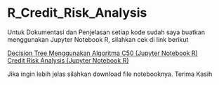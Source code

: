 # R_Credit_Risk_Analysis

Untuk Dokumentasi dan Penjelasan setiap kode sudah saya buatkan menggunakan Jupyter Notebook R, silahkan cek di link berikut

<a href = "https://github.com/renol767/R_IndustryProject_Notebook/blob/master/Credit%20Risk%20Analysis/decisiontree_menggunakanC50.ipynb">Decision Tree Menggunakan Algoritma C50 (Jupyter Notebook R)</a>
<br>
<a href = "https://github.com/renol767/R_IndustryProject_Notebook/blob/master/Credit%20Risk%20Analysis/Credit%20risk%20analisa.ipynb">Credit Risk Analysis (Jupyter Notebook R)</a>

Jika ingin lebih jelas silahkan download file notebooknya. Terima Kasih
